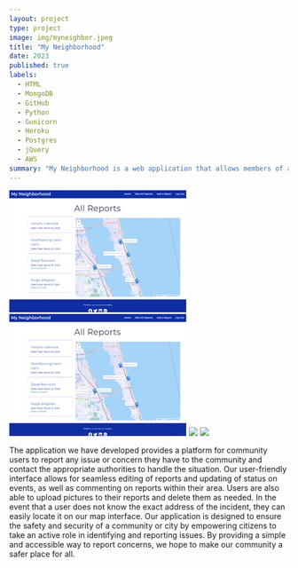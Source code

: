 ```yaml
---
layout: project
type: project
image: img/myneighbor.jpeg
title: "My Neighborhood"
date: 2023
published: true
labels:
  - HTML
  - MongoDB
  - GitHub
  - Python
  - Gunicorn
  - Heroku
  - Postgres
  - jQuery
  - AWS
summary: "My Neighborhood is a web application that allows members of a community to quickly and efficiently communicate non-emergency issues to the correct government agency and their fellow community members."
---
```


<img class="img-fluid" src="../img/myneighbor.jpeg">
<img class="img-fluid" src="../img/myNeighbor.jpeg">
<img class="img-fluid" src="../img/ourneighbor.jpeg">
<img class="img-fluid" src="../img/yourneighbor.jpeg">

The application we have developed provides a platform for community users to report any issue or concern they have to the community and contact the appropriate authorities to handle the situation. Our user-friendly interface allows for seamless editing of reports and updating of status on events, as well as commenting on reports within their area. Users are also able to upload pictures to their reports and delete them as needed. In the event that a user does not know the exact address of the incident, they can easily locate it on our map interface. Our application is designed to ensure the safety and security of a community or city by empowering citizens to take an active role in identifying and reporting issues. By providing a simple and accessible way to report concerns, we hope to make our community a safer place for all.

 

